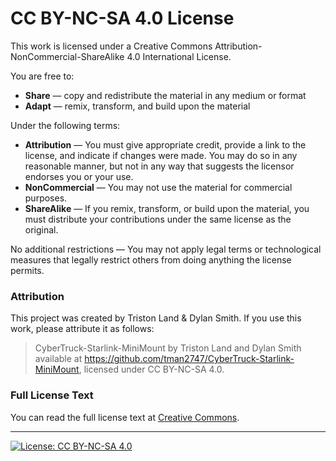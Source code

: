 # CC BY-NC-SA 4.0 License

This work is licensed under a Creative Commons Attribution-NonCommercial-ShareAlike 4.0 International License.

You are free to:

- **Share** — copy and redistribute the material in any medium or format
- **Adapt** — remix, transform, and build upon the material

Under the following terms:

- **Attribution** — You must give appropriate credit, provide a link to the license, and indicate if changes were made. You may do so in any reasonable manner, but not in any way that suggests the licensor endorses you or your use.
- **NonCommercial** — You may not use the material for commercial purposes.
- **ShareAlike** — If you remix, transform, or build upon the material, you must distribute your contributions under the same license as the original.

No additional restrictions — You may not apply legal terms or technological measures that legally restrict others from doing anything the license permits.

### Attribution

This project was created by Triston Land & Dylan Smith. If you use this work, please attribute it as follows:

> CyberTruck-Starlink-MiniMount by Triston Land and Dylan Smith available at https://github.com/tman2747/CyberTruck-Starlink-MiniMount, licensed under CC BY-NC-SA 4.0.

### Full License Text

You can read the full license text at [Creative Commons](https://creativecommons.org/licenses/by-nc-sa/4.0/legalcode).

---

[![License: CC BY-NC-SA 4.0](https://img.shields.io/badge/License-CC%20BY--NC--SA%204.0-lightgrey.svg)](https://creativecommons.org/licenses/by-nc-sa/4.0/)
